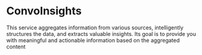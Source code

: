 # ConvoInsights
This service aggregates information from various sources, intelligently structures the data, and extracts valuable insights. Its goal is to provide you with meaningful and actionable information based on the aggregated content
